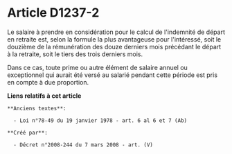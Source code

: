 # Article D1237-2

Le salaire à prendre en considération pour le calcul de l'indemnité de départ en retraite est, selon la formule la plus
avantageuse pour l'intéressé, soit le douzième de la rémunération des douze derniers mois précédant le départ à la retraite,
soit le tiers des trois derniers mois.

Dans ce cas, toute prime ou autre élément de salaire annuel ou exceptionnel qui aurait été versé au salarié pendant cette
période est pris en compte à due proportion.

**Liens relatifs à cet article**

	**Anciens textes**:

	  - Loi n°78-49 du 19 janvier 1978 - art. 6 al 6 et 7 (Ab)

	**Créé par**:

	  - Décret n°2008-244 du 7 mars 2008 - art. (V)

